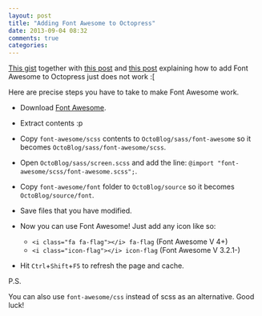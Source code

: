 ```yaml
---
layout: post
title: "Adding Font Awesome to Octopress"
date: 2013-09-04 08:32
comments: true
categories: 
---
```


[This gist][2] together with [this post][3] and [this post][4] explaining how to add Font Awesome to Octopress just does not work :[ 

Here are precise steps you have to take to make Font Awesome work.

<i class="icon-flag icon-2"></i>

* Download [Font Awesome][1].
 
* Extract contents :p

* Copy `font-awesome/scss` contents to  `OctoBlog/sass/font-awesome`
  so it becomes `OctoBlog/sass/font-awesome/scss`.

* Open `OctoBlog/sass/screen.scss` and add the line:
  `@import "font-awesome/scss/font-awesome.scss";`.

* Copy `font-awesome/font` folder to `OctoBlog/source` 
  so it becomes `OctoBlog/source/font`.

* Save files that you have modified.

* Now you can use Font Awesome! Just add any icon like so:
  - `<i class="fa fa-flag"></i> fa-flag`   (Font Awesome V 4+)
  - `<i class="icon-flag"></i> icon-flag`  (Font Awesome V 3.2.1-)

* Hit `Ctrl`+`Shift`+`F5` to refresh the page and cache.

P.S.

You can also use `font-awesome/css` instead of scss as an alternative. Good luck!


 [1]: http://fortawesome.github.com/Font-Awesome/ "Font Awesome"
 [2]: https://gist.github.com/danielres/3157685
 [3]: http://avivkiss.com/blog/2013/03/03/using-font-awesome-with-octopress-how-to/
 [4]: http://nesterchung.github.io/blog/2013/05/23/use-font-awesome-on-octopress/